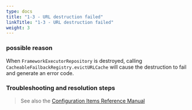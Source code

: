 ```yaml
---
type: docs
title: "1-3 - URL destruction failed"
linkTitle: "1-3 - URL destruction failed"
weight: 3
---
```


### possible reason
When `FrameworkExecutorRepository` is destroyed, calling `CacheableFailbackRegistry.evictURLCache` will cause the destruction to fail and generate an error code.

### Troubleshooting and resolution steps

> See also the [Configuration Items Reference Manual](../../../reference-manual/config/properties)